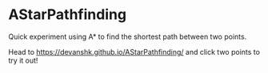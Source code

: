 # AStarPathfinding
Quick experiment using A* to find the shortest path between two points.

Head to https://devanshk.github.io/AStarPathfinding/ and click two points to try it out!
